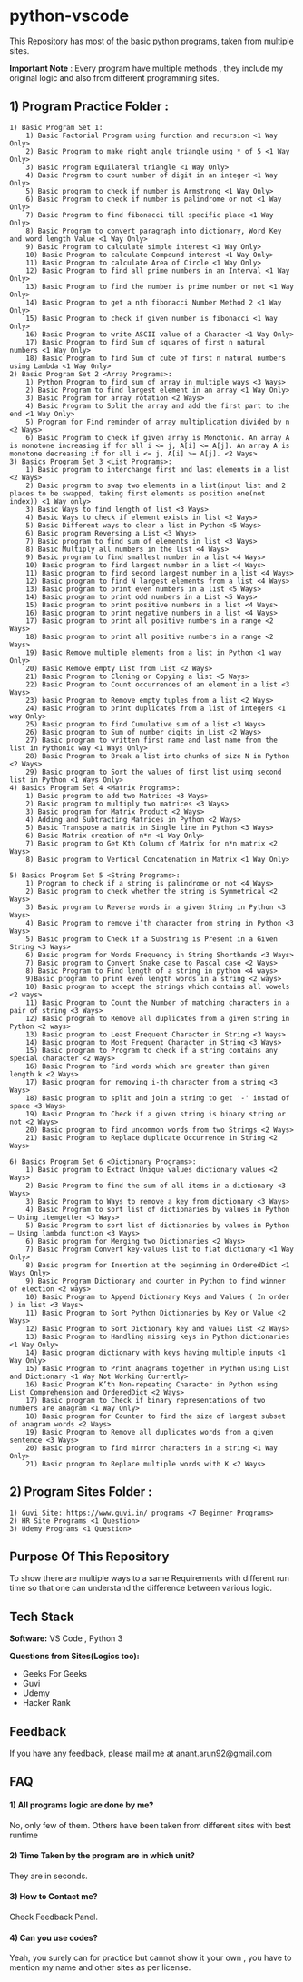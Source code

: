# python-vscode
This Repository has most of the basic python programs, taken from multiple sites.

**Important Note** : Every program have multiple methods , they include my original logic and also from different programming sites.

## 1) Program Practice Folder :

    1) Basic Program Set 1:
        1) Basic Factorial Program using function and recursion <1 Way Only>
        2) Basic Program to make right angle triangle using * of 5 <1 Way Only>
        3) Basic Program Equilateral triangle <1 Way Only>
        4) Basic Program to count number of digit in an integer <1 Way Only>
        5) Basic program to check if number is Armstrong <1 Way Only>
        6) Basic Program to check if number is palindrome or not <1 Way Only>
        7) Basic Program to find fibonacci till specific place <1 Way Only>
        8) Basic Program to convert paragraph into dictionary, Word Key and word length Value <1 Way Only>
        9) Basic Program to calculate simple interest <1 Way Only>
        10) Basic Program to calculate Compound interest <1 Way Only>
        11) Basic Program to calculate Area of Circle <1 Way Only>
        12) Basic Program to find all prime numbers in an Interval <1 Way Only>
        13) Basic Program to find the number is prime number or not <1 Way Only>
        14) Basic Program to get a nth fibonacci Number Method 2 <1 Way Only>
        15) Basic Program to check if given number is fibonacci <1 Way Only>
        16) Basic Program to write ASCII value of a Character <1 Way Only>
        17) Basic Program to find Sum of squares of first n natural numbers <1 Way Only>
        18) Basic Program to find Sum of cube of first n natural numbers using Lambda <1 Way Only>
    2) Basic Program Set 2 <Array Programs>:
        1) Python Program to find sum of array in multiple ways <3 Ways>
        2) Basic Program to find largest element in an array <1 Way Only>
        3) Basic Program for array rotation <2 Ways>
        4) Basic Program to Split the array and add the first part to the end <1 Way Only>
        5) Program for Find reminder of array multiplication divided by n <2 Ways>
        6) Basic Program to check if given array is Monotonic. An array A is monotone increasing if for all i <= j, A[i] <= A[j]. An array A is monotone decreasing if for all i <= j, A[i] >= A[j]. <2 Ways>
    3) Basics Program Set 3 <List Programs>:
        1) Basic program to interchange first and last elements in a list <2 Ways>
        2) Basic program to swap two elements in a list(input list and 2 places to be swapped, taking first elements as position one(not index)) <1 Way only>
        3) Basic Ways to find length of list <3 Ways>
        4) Basic Ways to check if element exists in list <2 Ways>
        5) Basic Different ways to clear a list in Python <5 Ways>
        6) Basic program Reversing a List <3 Ways>
        7) Basic program to find sum of elements in list <3 Ways>
        8) Basic Multiply all numbers in the list <4 Ways>
        9) Basic program to find smallest number in a list <4 Ways>
        10) Basic program to find largest number in a list <4 Ways>
        11) Basic program to find second largest number in a list <4 Ways>
        12) Basic program to find N largest elements from a list <4 Ways>
        13) Basic program to print even numbers in a list <5 Ways>
        14) Basic program to print odd numbers in a List <5 Ways>
        15) Basic program to print positive numbers in a list <4 Ways>
        16) Basic program to print negative numbers in a list <4 Ways>
        17) Basic program to print all positive numbers in a range <2 Ways>
        18) Basic program to print all positive numbers in a range <2 Ways>
        19) Basic Remove multiple elements from a list in Python <1 way Only>
        20) Basic Remove empty List from List <2 Ways>
        21) Basic Program to Cloning or Copying a list <5 Ways>
        22) Basic Program to Count occurrences of an element in a list <3 Ways>
        23) basic Program to Remove empty tuples from a list <2 Ways>
        24) Basic Program to print duplicates from a list of integers <1 way Only>
        25) Basic program to find Cumulative sum of a list <3 Ways>
        26) Basic program to Sum of number digits in List <2 Ways>
        27) Basic program to written first name and last name from the list in Pythonic way <1 Ways Only>
        28) Basic Program to Break a list into chunks of size N in Python <2 Ways>
        29) Basic program to Sort the values of first list using second list in Python <1 Ways Only>
    4) Basics Program Set 4 <Matrix Programs>:
        1) Basic program to add two Matrices <3 Ways>
        2) Basic program to multiply two matrices <3 Ways>
        3) Basic program for Matrix Product <2 Ways>
        4) Adding and Subtracting Matrices in Python <2 Ways>
        5) Basic Transpose a matrix in Single line in Python <3 Ways>
        6) Basic Matrix creation of n*n <1 Way Only>
        7) Basic program to Get Kth Column of Matrix for n*n matrix <2 Ways>
        8) Basic program to Vertical Concatenation in Matrix <1 Way Only>
        
    5) Basics Program Set 5 <String Programs>:
        1) Program to check if a string is palindrome or not <4 Ways>
        2) Basic program to check whether the string is Symmetrical <2 Ways>
        3) Basic program to Reverse words in a given String in Python <3 Ways>
        4) Basic Program to remove i’th character from string in Python <3 Ways>
        5) Basic program to Check if a Substring is Present in a Given String <3 Ways>
        6) Basic program for Words Frequency in String Shorthands <3 Ways>
        7) Basic program to Convert Snake case to Pascal case <2 Ways>
        8) Basic Program to Find length of a string in python <4 ways>
        9)Basic program to print even length words in a string <2 ways>
        10) Basic program to accept the strings which contains all vowels <2 ways>
        11) Basic Program to Count the Number of matching characters in a pair of string <3 Ways>
        12) Basic program to Remove all duplicates from a given string in Python <2 ways>
        13) Basic program to Least Frequent Character in String <3 Ways>
        14) Basic program to Most Frequent Character in String <3 Ways>
        15) Basic program to Program to check if a string contains any special character <2 Ways>
        16) Basic Program to Find words which are greater than given length k <2 Ways>
        17) Basic program for removing i-th character from a string <3 Ways>
        18) Basic program to split and join a string to get '-' instad of space <3 Ways>
        19) Basic Program to Check if a given string is binary string or not <2 Ways>
        20) Basic program to find uncommon words from two Strings <2 Ways>
        21) Basic Program to Replace duplicate Occurrence in String <2 Ways>

    6) Basics Program Set 6 <Dictionary Programs>:
        1) Basic program to Extract Unique values dictionary values <2 Ways>
        2) Basic Program to find the sum of all items in a dictionary <3 Ways>
        3) Basic Program to Ways to remove a key from dictionary <3 Ways>
        4) Basic Program to sort list of dictionaries by values in Python – Using itemgetter <3 Ways>
        5) Basic Program to sort list of dictionaries by values in Python – Using lambda function <3 Ways>
        6) Basic program for Merging two Dictionaries <2 Ways>
        7) Basic Program Convert key-values list to flat dictionary <1 Way Only>
        8) Basic program for Insertion at the beginning in OrderedDict <1 Ways Only>
        9) Basic Program Dictionary and counter in Python to find winner of election <2 ways>
        10) Basic Program to Append Dictionary Keys and Values ( In order ) in list <3 Ways>
        11) Basic Program to Sort Python Dictionaries by Key or Value <2 Ways>
        12) Basic Program to Sort Dictionary key and values List <2 Ways>
        13) Basic Program to Handling missing keys in Python dictionaries <1 Way Only>
        14) Basic program dictionary with keys having multiple inputs <1 Way Only>
        15) Basic Program to Print anagrams together in Python using List and Dictionary <1 Way Not Working Currently>
        16) Basic Program K’th Non-repeating Character in Python using List Comprehension and OrderedDict <2 Ways>
        17) Basic program to Check if binary representations of two numbers are anagram <1 Way Only>
        18) Basic program for Counter to find the size of largest subset of anagram words <2 Ways>
        19) Basic Program to Remove all duplicates words from a given sentence <3 Ways>
        20) Basic program to find mirror characters in a string <1 Way Only>
        21) Basic program to Replace multiple words with K <2 Ways>
## 2) Program Sites Folder :
    1) Guvi Site: https://www.guvi.in/ programs <7 Beginner Programs>
    2) HR Site Programs <1 Question>
    3) Udemy Programs <1 Question>


## Purpose Of This Repository
To show there are multiple ways to a same Requirements with different run time so that one can understand the difference between various logic.

## Tech Stack

**Software:** VS Code , Python 3

**Questions from Sites(Logics too):**
- Geeks For Geeks
- Guvi
- Udemy
- Hacker Rank

## Feedback

If you have any feedback, please mail me at anant.arun92@gmail.com

## FAQ
#### 1) All programs logic are done by me?
No, only few of them. Others have been taken from different sites with best runtime

#### 2) Time Taken by the program are in which unit?
They are in seconds.

#### 3) How to Contact me?
Check Feedback Panel.

#### 4) Can you use codes?
Yeah, you surely can for practice but cannot show it your own , you have to mention my name and other sites as per license.